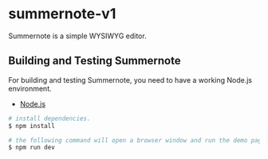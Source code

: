 # summernote-v1

Summernote is a simple WYSIWYG editor.

## Building and Testing Summernote

For building and testing Summernote, you need to have a working Node.js environment.

- [Node.js](https://nodejs.org/)

```sh
# install dependencies.
$ npm install

# the following command will open a browser window and run the demo page.
$ npm run dev
```
